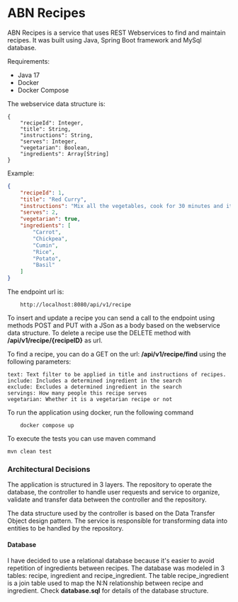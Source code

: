 # ABN Recipes

ABN Recipes is a service that uses REST Webservices to find and maintain recipes. It was built using Java, Spring Boot framework and MySql database.

Requirements:
 - Java 17
 - Docker
 - Docker Compose

The webservice data structure is:
````
{
    "recipeId": Integer,
    "title": String,
    "instructions": String,
    "serves": Integer,
    "vegetarian": Boolean,
    "ingredients": Array[String]
}
````

Example:
````json
{
    "recipeId": 1,
    "title": "Red Curry",
    "instructions": "Mix all the vegetables, cook for 30 minutes and it's ready",
    "serves": 2,
    "vegetarian": true,
    "ingredients": [
        "Carrot",
        "Chickpea",
        "Cumin",
        "Rice",
        "Potato",
        "Basil"
    ]
}
````

The endpoint url is:
````
    http://localhost:8080/api/v1/recipe
````
To insert and update a recipe you can send a call to the endpoint using methods POST and PUT with a JSon as a body based on the webservice data structure.
To delete a recipe use the DELETE method with **/api/v1/recipe/{recipeID}** as url.

To find a recipe, you can do a GET on the url: **/api/v1/recipe/find** using the following parameters:

````
text: Text filter to be applied in title and instructions of recipes.
include: Includes a determined ingredient in the search
exclude: Excludes a determined ingredient in the search
servings: How many people this recipe serves
vegetarian: Whether it is a vegetarian recipe or not
```` 

To run the application using docker, run the following command
````shell
    docker compose up
````

To execute the tests you can use maven command
````shell
mvn clean test
````

### Architectural Decisions

The application is structured in 3 layers. The repository to operate the database, the controller to handle user requests
and service to organize, validate and transfer data between the controller and the repository.

The data structure used by the controller is based on the Data Transfer Object design pattern. The service is responsible
for transforming data into entities to be handled by the repository.

#### Database
I have decided to use a relational database because it's easier to avoid repetition of ingredients between recipes.
The database was modeled in 3 tables: recipe, ingredient and recipe_ingredient. The table recipe_ingredient is a join
table used to map the N:N relationship between recipe and ingredient. Check **database.sql** for details of the database structure.